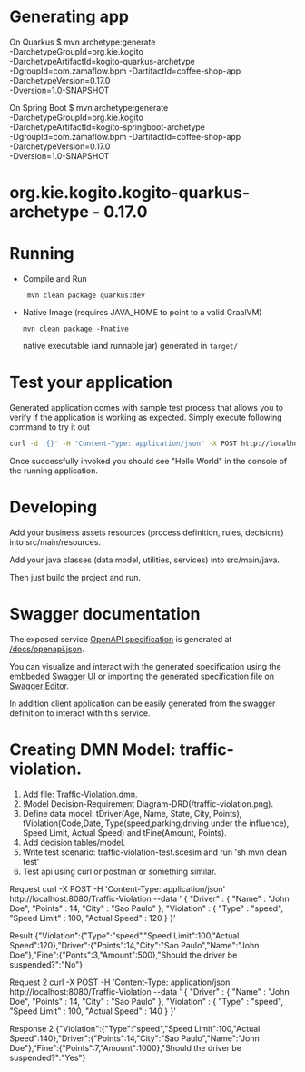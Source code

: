 
# Generating app
On Quarkus
$ mvn archetype:generate \
    -DarchetypeGroupId=org.kie.kogito \
    -DarchetypeArtifactId=kogito-quarkus-archetype \
    -DgroupId=com.zamaflow.bpm -DartifactId=coffee-shop-app \
    -DarchetypeVersion=0.17.0 \
    -Dversion=1.0-SNAPSHOT

On Spring Boot
$ mvn archetype:generate \
    -DarchetypeGroupId=org.kie.kogito \
    -DarchetypeArtifactId=kogito-springboot-archetype \
    -DgroupId=com.zamaflow.bpm -DartifactId=coffee-shop-app \
    -DarchetypeVersion=0.17.0 \
    -Dversion=1.0-SNAPSHOT


# org.kie.kogito.kogito-quarkus-archetype - 0.17.0 #

# Running

- Compile and Run

    ```
     mvn clean package quarkus:dev
    ```

- Native Image (requires JAVA_HOME to point to a valid GraalVM)

    ```
    mvn clean package -Pnative
    ```
  
  native executable (and runnable jar) generated in `target/`

# Test your application

Generated application comes with sample test process that allows you to verify if the application is working as expected. Simply execute following command to try it out

```sh
curl -d '{}' -H "Content-Type: application/json" -X POST http://localhost:8080/greetings
```

Once successfully invoked you should see "Hello World" in the console of the running application.

# Developing

Add your business assets resources (process definition, rules, decisions) into src/main/resources.

Add your java classes (data model, utilities, services) into src/main/java.

Then just build the project and run.


# Swagger documentation

The exposed service [OpenAPI specification](https://swagger.io/docs/specification) is generated at 
[/docs/openapi.json](http://localhost:8080/docs/openapi.json).

You can visualize and interact with the generated specification using the embbeded [Swagger UI](http://localhost:8080/swagger-ui) or importing the generated specification file on [Swagger Editor](https://editor.swagger.io).

In addition client application can be easily generated from the swagger definition to interact with this service.

# Creating DMN Model: traffic-violation.

1. Add file: Traffic-Violation.dmn.
2. !Model Decision-Requirement Diagram-DRD(/traffic-violation.png).
3. Define data model: tDriver(Age, Name, State, City, Points), tViolation(Code,Date, Type(speed,parking,driving under the influence), Speed Limit, Actual Speed) and tFine(Amount, Points).
4. Add decision tables/model.
5. Write test scenario: traffic-violation-test.scesim and run 'sh mvn clean test'
6. Test api using curl or postman or something similar.

Request
curl -X POST -H 'Content-Type: application/json' http://localhost:8080/Traffic-Violation --data '
{
  "Driver" : {
    "Name" : "John Doe",
    "Points" : 14,
    "City" : "Sao Paulo"
  },
  "Violation" : {
    "Type" : "speed",
    "Speed Limit" : 100,
    "Actual Speed" : 120
  }
}'

Result
{"Violation":{"Type":"speed","Speed Limit":100,"Actual Speed":120},"Driver":{"Points":14,"City":"Sao Paulo","Name":"John Doe"},"Fine":{"Ponts":3,"Amount":500},"Should the driver be suspended?":"No"}

Request 2
curl -X POST -H 'Content-Type: application/json' http://localhost:8080/Traffic-Violation --data '
{
  "Driver" : {
    "Name" : "John Doe",
    "Points" : 14,
    "City" : "Sao Paulo"
  },
  "Violation" : {
    "Type" : "speed",
    "Speed Limit" : 100,
    "Actual Speed" : 140
  }
}'

Response 2
{"Violation":{"Type":"speed","Speed Limit":100,"Actual Speed":140},"Driver":{"Points":14,"City":"Sao Paulo","Name":"John Doe"},"Fine":{"Points":7,"Amount":1000},"Should the driver be suspended?":"Yes"}